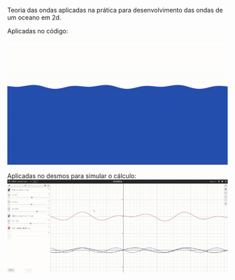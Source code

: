 Teoria das ondas aplicadas na prática para desenvolvimento das ondas de um oceano em 2d.

Aplicadas no código:

![](https://github.com/gabrielmedeirossouza/physics-animations-canvas/blob/main/src/canvas/ocean/docs/superpositionInApp.gif)


Aplicadas no desmos para simular o cálculo:
![](https://github.com/gabrielmedeirossouza/physics-animations-canvas/blob/main/src/canvas/ocean/docs/superposition.gif)
